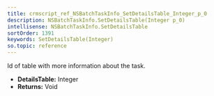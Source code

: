 ```yaml
---
title: crmscript_ref_NSBatchTaskInfo_SetDetailsTable_Integer_p_0
description: NSBatchTaskInfo.SetDetailsTable(Integer p_0)
intellisense: NSBatchTaskInfo.SetDetailsTable
sortOrder: 1391
keywords: SetDetailsTable(Integer)
so.topic: reference
---
```



Id of table with more information about the task.



* **DetailsTable:** Integer
* **Returns:** Void



